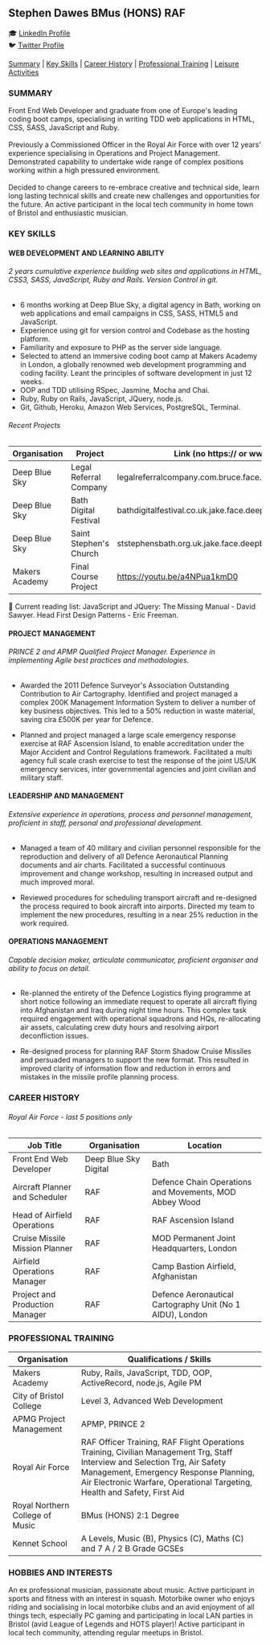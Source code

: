 ## Stephen Dawes BMus (HONS) RAF
<!-- :art: [Personal Portfolio (built in Rails)](http://www.sdawes.com)<br> -->
:mortar_board: [LinkedIn Profile](https://www.linkedin.com/in/srdawes "LinkedIn Profile")<br>
:bird: [Twitter Profile](https://twitter.com/stephenrdawes)

[Summary](#summary) | [Key Skills](#skills) | [Career History](#history) | [Professional Training](#training) | [Leisure Activities](#leisure)

<a name="profile"><a>
### **SUMMARY**
Front End Web Developer and graduate from one of Europe's leading coding boot camps, specialising in writing TDD web applications in HTML, CSS, SASS, JavaScript and Ruby. 
 <br><br>Previously a Commissioned Officer in the Royal Air Force with over 12 years’ experience specialising in Operations and Project Management. Demonstrated capability to undertake wide range of complex positions working within a high pressured environment. 
<br><br>Decided to change careers to re-embrace creative and technical side, learn long lasting technical skills and create new challenges and opportunities for the future. An active participant in the local tech community in home town of Bristol and enthusiastic musician. 
 

<a name="skills"><a>
### **KEY SKILLS**
#### WEB DEVELOPMENT AND LEARNING ABILITY
###### 2 years cumulative experience building web sites and applications in HTML, CSS3, SASS, JavaScript, Ruby and Rails. Version Control in git. 
* 6 months working at Deep Blue Sky, a digital agency in Bath, working on web applications and email campaigns in CSS, SASS, HTML5 and JavaScript. 
* Experience using git for version control and Codebase as the hosting platform. 
* Familiarity and exposure to PHP as the server side language. 
* Selected to attend an immersive coding boot camp at Makers Academy in London, a globally renowned web development programming and coding facility. Leant the principles of software development in just 12 weeks.
* OOP and TDD utilising RSpec, Jasmine, Mocha and Chai.
* Ruby, Ruby on Rails, JavaScript, JQuery, node.js.  
* Git, Github, Heroku, Amazon Web Services, PostgreSQL, Terminal.

###### Recent Projects

| Organisation | Project | Link (no https:// or www.) |
|-----------|--------------|----------|
|Deep Blue Sky|Legal Referral Company|legalreferralcompany.com.bruce.face.deepbluesky.com/|
|Deep Blue Sky|Bath Digital Festival|bathdigitalfestival.co.uk.jake.face.deepbluesky.com/|
|Deep Blue Sky|Saint Stephen's Church|ststephensbath.org.uk.jake.face.deepbluesky.com/|
|Makers Academy|Final Course Project|https://youtu.be/a4NPua1kmD0|

:closed_book: Current reading list: JavaScript and JQuery: The Missing Manual - David Sawyer. Head First Design Patterns - Eric Freeman.


#### PROJECT MANAGEMENT
###### PRINCE 2 and APMP Qualified Project Manager. Experience in implementing Agile best practices and methodologies.
* Awarded the 2011 Defence Surveyor's Association Outstanding Contribution to Air Cartography. Identified and project managed a complex 200K Management Information System to deliver a number of key business objectives. This led to a 50% reduction in waste material, saving cira £500K per year for Defence.

* Planned and project managed a large scale emergency response exercise at RAF Ascension Island, to enable accreditation under the Major Accident and Control Regulations framework. Facilitated a multi agency full scale crash exercise to test the response of the joint US/UK emergency services, inter governmental agencies and joint civilian and military staff.

#### LEADERSHIP AND MANAGEMENT
###### Extensive experience in operations, process and personnel management, proficient in staff, personal and professional development.
* Managed a team of 40 military and civilian personnel responsible for the reproduction and delivery of all Defence Aeronautical Planning documents and air charts. Facilitated a successful continuous improvement and change workshop, resulting in increased output and much improved moral.  

* Reviewed procedures for scheduling transport aircraft and re-designed the process required to book aircraft into airports. Directed my team to implement the new procedures, resulting in a near 25% reduction in the work required.

#### OPERATIONS MANAGEMENT
###### Capable decision maker, articulate communicator, proficient organiser and ability to focus on detail.
* Re-planned the entirety of the Defence Logistics flying programme at short notice following an immediate request to operate all aircraft flying into Afghanistan and Iraq during night time hours. This complex task required engagement with operational squadrons and HQs, re-allocating air assets, calculating crew duty hours and resolving airport deconfliction issues.

* Re-designed process for planning RAF Storm Shadow Cruise Missiles and persuaded managers to support the new format. This resulted in improved clarity of information flow and reduction in errors and mistakes in the missile profile planning process.

<a name="history"><a>
### **CAREER HISTORY** 
###### Royal Air Force - last 5 positions only                                                

| Job Title | Organisation | Location |
|-----------|--------------|----------|
|Front End Web Developer|Deep Blue Sky Digital| Bath|
|Aircraft Planner and Scheduler|RAF|Defence Chain Operations and Movements, MOD Abbey Wood |
|Head of Airfield Operations|RAF| RAF Ascension Island|
|Cruise Missile Mission Planner|RAF| MOD Permanent Joint Headquarters, London |
|Airfield Operations Manager|RAF| Camp Bastion Airfield, Afghanistan|
|Project and Production Manager|RAF| Defence Aeronautical Cartography Unit (No 1 AIDU), London |


<a name="training"><a>
### **PROFESSIONAL TRAINING**
| Organisation | Qualifications / Skills |
|--------------|-------------------------|
|Makers Academy| Ruby, Rails, JavaScript, TDD, OOP, ActiveRecord, node.js, Agile PM|
|City of Bristol College| Level 3, Advanced Web Development|
|APMG Project Management|APMP, PRINCE 2|
|Royal Air Force|RAF Officer Training, RAF Flight Operations Training, Civilian Management Trg, Staff Interview and Selection Trg, Air Safety Management, Emergency Response Planning, Air Electronic Warfare, Operational Targeting, Health and Safety, First Aid|
|Royal Northern College of Music |BMus (HONS) 2:1 Degree
|Kennet School|A Levels, Music (B), Physics (C), Maths (C) and 7 A / 2 B Grade GCSEs|

<a name="leisure"><a>
### **HOBBIES AND INTERESTS**
An ex professional musician, passionate about music. Active participant in sports and fitness with an interest in squash. Motorbike owner who enjoys riding and socialising in local motorbike clubs and an avid enjoyment of all things tech, especially PC gaming and participating in local LAN parties in Bristol (avid League of Legends and HOTS player)! Active participant in local tech community, attending regular meetups in Bristol. 
